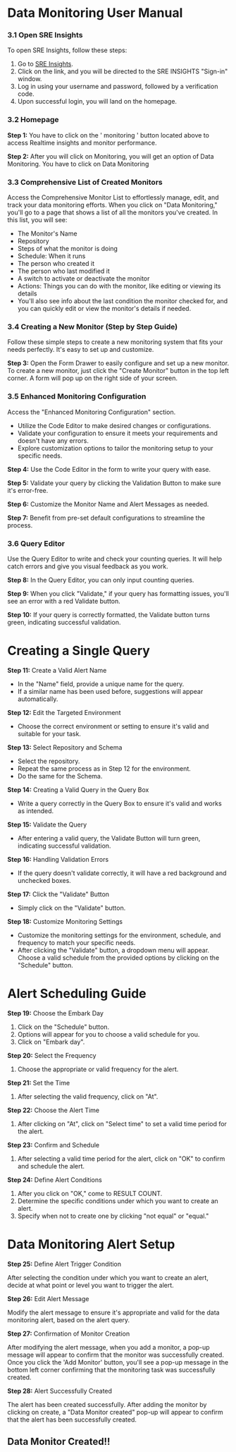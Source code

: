 
# Data Monitoring User Manual


### 3.1 Open SRE Insights

To open SRE Insights, follow these steps:

1. Go to [SRE Insights](https://sreinsights.decurtis.app/).
2. Click on the link, and you will be directed to the SRE INSIGHTS "Sign-in" window.
3. Log in using your username and password, followed by a verification code.
4. Upon successful login, you will land on the homepage.

### 3.2 Homepage

**Step 1:** You have to click on the ' monitoring ' button located above to access Realtime insights and monitor performance.

**Step 2:**  After you will click on Monitoring, you will get an option of Data Monitoring. 
You have to click on Data Monitoring

### 3.3 Comprehensive List of Created Monitors

Access the Comprehensive Monitor List to effortlessly manage, edit, and track your data monitoring efforts. When you click on "Data Monitoring," you'll go to a page that shows a list of all the monitors you've created. In this list, you will see:

- The Monitor's Name
- Repository
- Steps of what the monitor is doing
- Schedule: When it runs
- The person who created it
- The person who last modified it
- A switch to activate or deactivate the monitor
- Actions: Things you can do with the monitor, like editing or viewing its details
- You'll also see info about the last condition the monitor checked for, and you can quickly edit or view the monitor's details if needed.

### 3.4 Creating a New Monitor (Step by Step Guide)

Follow these simple steps to create a new monitoring system that fits your needs perfectly. It's easy to set up and customize.

**Step 3:** Open the Form Drawer to easily configure and set up a new monitor. To create a new monitor, just click the "Create Monitor" button in the top left corner. A form will pop up on the right side of your screen.

<!-- HII PRAGYA -->

### 3.5 Enhanced Monitoring Configuration

Access the "Enhanced Monitoring Configuration" section.

- Utilize the Code Editor to make desired changes or configurations.
- Validate your configuration to ensure it meets your requirements and doesn't have any errors.
- Explore customization options to tailor the monitoring setup to your specific needs.

**Step 4:** Use the Code Editor in the form to write your query with ease.

**Step 5:** Validate your query by clicking the Validation Button to make sure it's error-free.

**Step 6:** Customize the Monitor Name and Alert Messages as needed.

**Step 7:** Benefit from pre-set default configurations to streamline the process.
### 3.6 Query Editor

Use the Query Editor to write and check your counting queries. It will help catch errors and give you visual feedback as you work.

**Step 8:** In the Query Editor, you can only input counting queries.

**Step 9:** When you click "Validate," if your query has formatting issues, you'll see an error with a red Validate button.

**Step 10:** If your query is correctly formatted, the Validate button turns green, indicating successful validation.
# Creating a Single Query

**Step 11:** Create a Valid Alert Name 

- In the "Name" field, provide a unique name for the query.
- If a similar name has been used before, suggestions will appear automatically.

**Step 12:** Edit the Targeted Environment

- Choose the correct environment or setting to ensure it's valid and suitable for your task.

**Step 13:** Select Repository and Schema

- Select the repository.
- Repeat the same process as in Step 12 for the environment.
- Do the same for the Schema.

**Step 14:** Creating a Valid Query in the Query Box

- Write a query correctly in the Query Box to ensure it's valid and works as intended.

**Step 15:** Validate the Query

- After entering a valid query, the Validate Button will turn green, indicating successful validation.

**Step 16:** Handling Validation Errors

- If the query doesn't validate correctly, it will have a red background and unchecked boxes.

**Step 17:** Click the "Validate" Button

- Simply click on the "Validate" button.

**Step 18:** Customize Monitoring Settings

- Customize the monitoring settings for the environment, schedule, and frequency to match your specific needs.
- After clicking the "Validate" button, a dropdown menu will appear. Choose a valid schedule from the provided options by clicking on the "Schedule" button.
# Alert Scheduling Guide

**Step 19:** Choose the Embark Day

1. Click on the "Schedule" button.
2. Options will appear for you to choose a valid schedule for you.
3. Click on "Embark day".

**Step 20:** Select the Frequency

1. Choose the appropriate or valid frequency for the alert.

**Step 21:** Set the Time

1. After selecting the valid frequency, click on "At".

**Step 22:** Choose the Alert Time

1. After clicking on "At", click on "Select time" to set a valid time period for the alert.

**Step 23:** Confirm and Schedule

1. After selecting a valid time period for the alert, click on "OK" to confirm and schedule the alert.

**Step 24:** Define Alert Conditions

1. After you click on "OK," come to RESULT COUNT.
2. Determine the specific conditions under which you want to create an alert.
3. Specify when not to create one by clicking "not equal" or "equal."

# Data Monitoring Alert Setup

**Step 25:** Define Alert Trigger Condition

After selecting the condition under which you want to create an alert, decide at what point or level you want to trigger the alert.

**Step 26:** Edit Alert Message

Modify the alert message to ensure it's appropriate and valid for the data monitoring alert, based on the alert query.

**Step 27:** Confirmation of Monitor Creation

After modifying the alert message, when you add a monitor, a pop-up message will appear to confirm that the monitor was successfully created. Once you click the 'Add Monitor' button, you'll see a pop-up message in the bottom left corner confirming that the monitoring task was successfully created.

**Step 28:** Alert Successfully Created

The alert has been created successfully. After adding the monitor by clicking on create, a "Data Monitor created" pop-up will appear to confirm that the alert has been successfully created.

## Data Monitor Created!!
